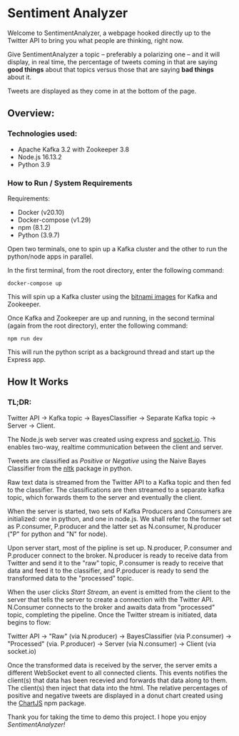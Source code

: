 # Sentiment Analyzer #

Welcome to SentimentAnalyzer, a webpage hooked directly up to the Twitter API to bring you what people are thinking, right now.

Give SentimentAnalyzer a topic – preferably a polarizing one – and it will display, in real time, the percentage of tweets coming in that are saying **good things** about that topics versus those that are saying **bad things** about it.

Tweets are displayed as they come in at the bottom of the page.


## Overview:

### Technologies used:

* Apache Kafka 3.2 with Zookeeper 3.8
* Node.js 16.13.2
* Python 3.9


### How to Run / System Requirements

Requirements:
* Docker (v20.10)
* Docker-compose (v1.29)
* npm (8.1.2)
* Python (3.9.7)

Open two terminals, one to spin up a Kafka cluster and the other to run the python/node apps in parallel.

In the first terminal, from the root directory, enter the following command:

    docker-compose up

This will spin up a Kafka cluster using the [bitnami images](https://bitnami.com/stack/kafka) for Kafka and Zookeeper.

Once Kafka and Zookeeper are up and running, in the second terminal (again from the root directory), enter the following command:

    npm run dev
    
This will run the python script as a background thread and start up the Express app.


## How It Works

### TL;DR:

Twitter API -> Kafka topic -> BayesClassifier -> Separate Kafka topic -> Server -> Client.

The Node.js web server was created using express and [socket.io](https://socket.io/docs/v4/). This enables two-way, realtime communication between the client and server.

Tweets are classified as *Positive* or *Negative* using the Naive Bayes Classifier from the [nltk](https://www.nltk.org/_modules/nltk/classify/naivebayes.html) package in python.

Raw text data is streamed from the Twitter API to a Kafka topic and then fed to the classifier. The classifications are then streamed to a separate kafka topic, which forwards them to the server and eventually the client.

When the server is started, two sets of Kafka Producers and Consumers are initialized: one in python, and one in node.js. We shall refer to the former set as P.consumer, P.producer and the latter set as N.consumer, N.producer ("P" for python and "N" for node).

Upon server start, most of the pipline is set up. N.producer, P.consumer and P.producer connect to the broker. N.producer is ready to receive data from Twitter and send it to the "raw" topic, P.consumer is ready to receive that data and feed it to the classifier, and P.producer is ready to send the transformed data to the "processed" topic.

When the user clicks *Start Stream*, an event is emitted from the client to the server that tells the server to create a connection with the Twitter API. N.Consumer connects to the broker and awaits data from "processed" topic, completing the pipeline. Once the Twitter stream is initiated, data begins to flow:

Twitter API -> "Raw" (via N.producer) -> BayesClassifier (via P.consumer) -> "Processed" (via. P.producer) -> Server (via N.consumer) -> Client (via socket.io)

Once the transformed data is received by the server, the server emits a different WebSocket event to all connected clients. This events notifies the client(s) that data has been recevied and forwards that data along to them. The client(s) then inject that data into the html. The relative percentages of positive and negative tweets are displayed in a donut chart created using the [ChartJS](https://www.chartjs.org/docs/latest/charts/doughnut.html) npm package.

Thank you for taking the time to demo this project. I hope you enjoy *SentimentAnalyzer!*
